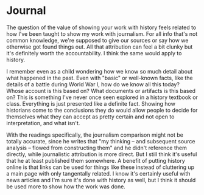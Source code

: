 # Journal
The question of the value of showing your work with history feels related to how I've been taught to show my work with journalism. For all info that's not common knowledge, we're supposed to give our sources or say how we otherwise got found things out. All that attribution can feel a bit clunky but it's definitely worth the accountability. I think the same would apply to history.

I remember even as a child wondering how we know so much detail about what happened in the past. Even with "basic" or well-known facts, like the details of a battle during World War I, how do we know all this today? Whose account is this based on? What documents or artifacts is this based on? This is something I've never once seen explored in a history textbook or class. Everything is just presented like a definite fact. Showing how historians come to the conclusions they do would allow people to decide for themselves what they can accept as pretty certain and not open to interpretation, and what isn't. 

With the readings specifically, the journalism comparison might not be totally accurate, since he writes that "my thinking – and subsequent source analysis – flowed from constructing them" and he didn't reference them directly, while journalistic attribution is more direct. But I still think it's useful that he at least published them somewhere. A benefit of putting history online is that links can be used for things like these instead of cluttering up a main page with only tangentally related. I know it's certainly useful with news articles and I'm sure it's done with history as well, but I think it should be used more to show how the work was done. 
